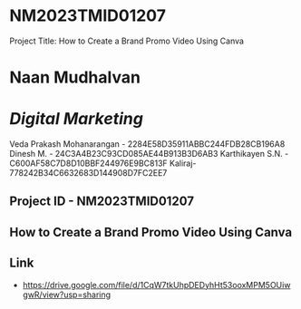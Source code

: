 # NM2023TMID01207
Project Title: How to Create a Brand Promo Video Using Canva
# Naan Mudhalvan
# _Digital Marketing_

Veda Prakash Mohanarangan - 2284E58D35911ABBC244FDB28CB196A8
Dinesh M. - 24C3A4B23C93CD085AE44B913B3D6AB3
Karthikayen S.N. - C600AF58C7D8D10BBF244976E9BC813F
Kaliraj- 778242B34C6632683D144908D7FC2EE7

## Project ID - NM2023TMID01207
## How to Create a Brand Promo Video Using Canva
## Link
- https://drive.google.com/file/d/1CqW7tkUhpDEDyhHt53ooxMPM5OUiwgwR/view?usp=sharing
